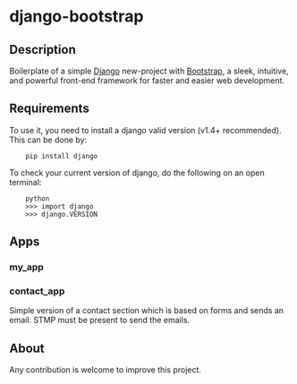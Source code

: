 django-bootstrap
================

Description
-----------
Boilerplate of a simple [Django](https://www.djangoproject.com/) new-project with [Bootstrap](http://twitter.github.com/bootstrap/), a sleek, intuitive, and powerful front-end framework for faster and easier web development.

Requirements
------------
To use it, you need to install a django valid version (v1.4+ recommended). This can be done by:

        pip install django

To check your current version of django, do the following on an open terminal:

        python
        >>> import django
        >>> django.VERSION
        
Apps
----
### my_app

### contact_app
Simple version of a contact section which is based on forms and sends an email.
STMP must be present to send the emails.
        
About
-----
Any contribution is welcome to improve this project.
